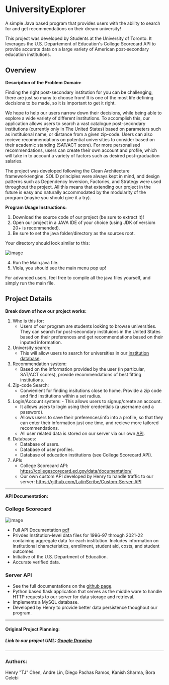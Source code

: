 # UniversityExplorer

A simple Java based program that provides users with the ability to search for and get recommendations on their dream university!

This project was developed by Students at the University of Toronto. It leverages the U.S. Departement of Education's College Scorecard API to provide accurate data on a large variety of American post-secondary education institutions.

## Overview

**Description of the Problem Domain:**

Finding the right post-secondary institution for you can be challenging, there are just so many to choose from! It is one of the most life defining decisions to be made, so it is important to get it right. 

We hope to help our users narrow down their decisions, while being able to explore a wide variety of different institutions. To accomplish this, our application allows users to search a vast catalogue post-secondary institutions (currently only in The United States) based on parameters such as instituional name, or distance from a given zip-code. Users can also recieve recommendations on potential universities to consider based on their academic standing (SAT/ACT score). For more personalised recommendations, users can create their own account and profile, which will take in to account a variety of factors such as desired post-graduation salaries. 

The project was developed following the Clean Architecture framework/engine. SOLID principles were always kept in mind, and design patterns such as Dependency Inversion, Factories, and Strategy were used throughout the project. All this means that extending our project in the future is easy and naturally accommodated by the modularity of the program (maybe you should give it a try). 

**Program Usage Instructions:**
1) Download the source code of our project (be sure to extract it)!
2) Open our project in a JAVA IDE of your choice (using JDK of versiom 20+ is recommended).
3) Be sure to set the java folder/directory as the sources root.

Your directory should look similar to this:

![image](https://github.com/LatinScribe/UniversityExplorer/assets/127168121/f490755b-c62b-4c1d-b721-5171ba078684)

4) Run the Main.java file.
5) Viola, you should see the main menu pop up!

For advanced users, feel free to compile all the java files yourself, and simply run the main file.

## Project Details

**Break down of how our project works:**

1. Who is this for:
	- Users of our program are students looking to browse universities. They can search for post-secondary instituions in the United States based on their preferences and get recommendations based on their inputed information.
2. University search:
	- This will allow users to search for universities in our [institution database](https://collegescorecard.ed.gov/data/documentation/).
3. Recommendation system:
  	 - Based on the information provided by the user (in particular, SAT/ACT scores), provide recommendations of best fitting institutions.
4. Zip-code Search:
	- Convienient for finding insitutions close to home. Provide a zip code and find institutions within a set radius.
5. Login/Account system:
        - This allows users to signup/create an account.
	- It allows users to login using their credentials (a username and a password).
	- Allows users to save their preferences/info into a profile, so that they can enter their information just one time, and recieve more tailored recommendations.
 	- All user related data is stored on our server via our own [API](https://github.com/LatinScribe/Custom-Server-API).
6. Databases:
	- Database of users.
 	- Database of user profiles.
  	- Database of education institutions (see College Scorecard API).
7. APIs
	- College Scorecard API: https://collegescorecard.ed.gov/data/documentation/
	- Our own custom API developed by Henry to handle traffic to our server: https://github.com/LatinScribe/Custom-Server-API

  ---

**API Documentation:**

### **College Scorecard**

![image](https://github.com/LatinScribe/UniversityExplorer/assets/127168121/c3fb3b32-52bd-40be-8e1f-8c78aed8b00b)


- Full API Documentation [pdf](https://collegescorecard.ed.gov/assets/InstitutionDataDocumentation.pdf)
- Privdes Institution-level data files for 1996-97 through 2021-22 containing aggregate data for each institution. Includes information on institutional characteristics, enrollment, student aid, costs, and student outcomes.
- Initiative of the U.S. Department of Education.
- Accurate verified data.

### **Server API**
- See the full documentations on the [github page](https://github.com/LatinScribe/Custom-Server-API).
- Python based flask application that serves as the middle ware to handle HTTP requests to our server for data storage and retrieval.
- Implements a MySQL database.
- Developed by Henry to provide better data persistence thoughout our program.
---

#### **Original Project Planning**:

##### Link to our project UML: [Google Drawing](https://docs.google.com/drawings/d/11WJCj5-iBdr0djCl40v0F3NTEFxRZQwrKyZO_EVWw8s/edit?usp=sharing)
---
### Authors:
Henry "TJ" Chen, Andre Lin, Diego Pachas Ramos, Kanish Sharma, Bora Celebi
